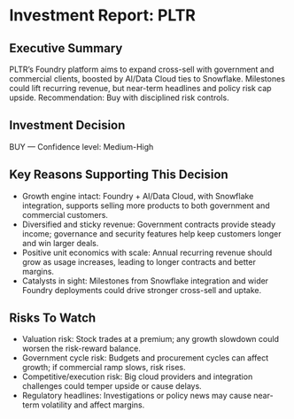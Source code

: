 # Investment Report: PLTR
## Executive Summary
PLTR’s Foundry platform aims to expand cross-sell with government and commercial clients, boosted by AI/Data Cloud ties to Snowflake. Milestones could lift recurring revenue, but near-term headlines and policy risk cap upside. Recommendation: Buy with disciplined risk controls.
## Investment Decision
BUY — Confidence level: Medium-High
## Key Reasons Supporting This Decision
- Growth engine intact: Foundry + AI/Data Cloud, with Snowflake integration, supports selling more products to both government and commercial customers.
- Diversified and sticky revenue: Government contracts provide steady income; governance and security features help keep customers longer and win larger deals.
- Positive unit economics with scale: Annual recurring revenue should grow as usage increases, leading to longer contracts and better margins.
- Catalysts in sight: Milestones from Snowflake integration and wider Foundry deployments could drive stronger cross-sell and uptake.
## Risks To Watch
- Valuation risk: Stock trades at a premium; any growth slowdown could worsen the risk-reward balance.
- Government cycle risk: Budgets and procurement cycles can affect growth; if commercial ramp slows, risk rises.
- Competitive/execution risk: Big cloud providers and integration challenges could temper upside or cause delays.
- Regulatory headlines: Investigations or policy news may cause near-term volatility and affect margins.